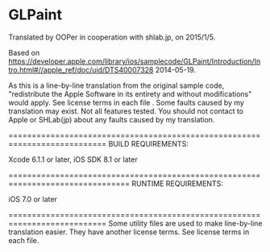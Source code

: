 # GLPaint

Translated by OOPer in cooperation with shlab.jp, on 2015/1/5.

Based on
<https://developer.apple.com/library/ios/samplecode/GLPaint/Introduction/Intro.html#//apple_ref/doc/uid/DTS40007328>
2014-05-19.

As this is a line-by-line translation from the original sample code, "redistribute the Apple Software in its entirety and without modifications" would apply. See license terms in each file .
Some faults caused by my translation may exist. Not all features tested.
You should not contact to Apple or SHLab(jp) about any faults caused by my translation.

===========================================================================
BUILD REQUIREMENTS:

Xcode 6.1.1 or later, iOS SDK 8.1 or later

================================================================================
RUNTIME REQUIREMENTS:

iOS 7.0 or later

===========================================================================
Some utility files are used to make line-by-line translation easier. They have another license terms.
See license terms in each file.